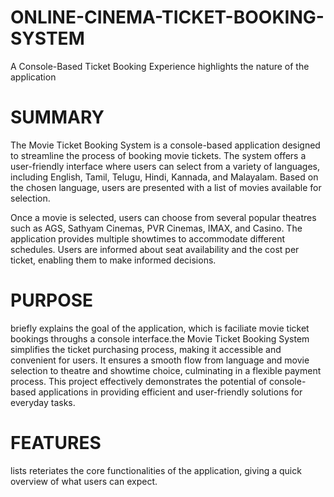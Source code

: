 # ONLINE-CINEMA-TICKET-BOOKING-SYSTEM

A Console-Based Ticket Booking Experience highlights the nature of the application

# SUMMARY

The Movie Ticket Booking System is a console-based application designed to streamline the process of booking movie tickets. The system offers a user-friendly interface where users can select from a variety of languages, including English, Tamil, Telugu, Hindi, Kannada, and Malayalam. Based on the chosen language, users are presented with a list of movies available for selection.

Once a movie is selected, users can choose from several popular theatres such as AGS, Sathyam Cinemas, PVR Cinemas, IMAX, and Casino. The application provides multiple showtimes to accommodate different schedules. Users are informed about seat availability and the cost per ticket, enabling them to make informed decisions.

# PURPOSE

briefly explains the goal of the application, which is faciliate movie ticket bookings throughs a console interface.the Movie Ticket Booking System simplifies the ticket purchasing process, making it accessible and convenient for users. It ensures a smooth flow from language and movie selection to theatre and showtime choice, culminating in a flexible payment process. This project effectively demonstrates the potential of console-based applications in providing efficient and user-friendly solutions for everyday tasks.

# FEATURES

lists reteriates the core functionalities of the application, giving a quick overview of what users can expect.

